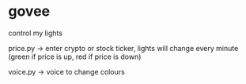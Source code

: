 # govee
 control my lights


price.py -> enter crypto or stock ticker, lights will change every minute (green if price is up, red if price is down)

voice.py -> voice to change colours
